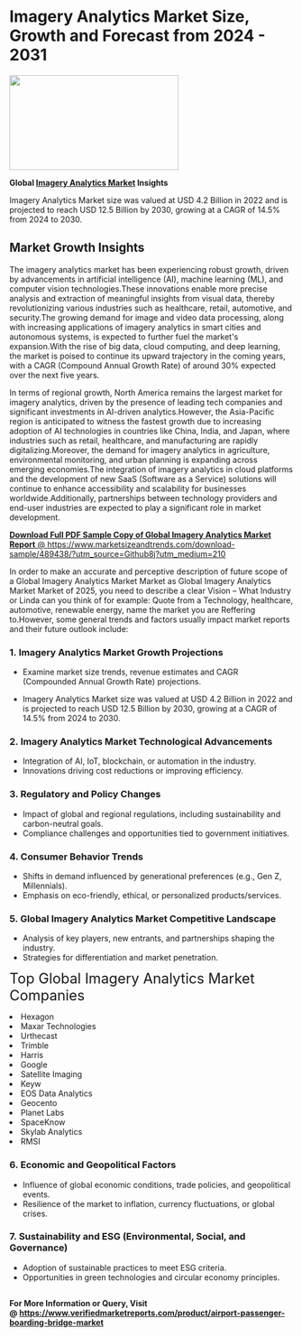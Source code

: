 <H1>Imagery Analytics Market Size, Growth and Forecast from 2024 - 2031</H1><img class="aligncenter size-medium wp-image-584254" src="https://thirdeyenews.in/wp-content/uploads/2024/09/Global-Market-Research-300x168.jpeg" alt="" width="300" height="168" /><p><strong>Global&nbsp;<a href="https://www.marketsizeandtrends.com/download-sample/489438/?utm_source=Github8j?utm_medium=210">Imagery Analytics Market</a> Insights</strong></p><p>Imagery Analytics Market size was valued at USD 4.2 Billion in 2022 and is projected to reach USD 12.5 Billion by 2030, growing at a CAGR of 14.5% from 2024 to 2030.</p><p><h2>Market Growth Insights</h2> <p>The imagery analytics market has been experiencing robust growth, driven by advancements in artificial intelligence (AI), machine learning (ML), and computer vision technologies.These innovations enable more precise analysis and extraction of meaningful insights from visual data, thereby revolutionizing various industries such as healthcare, retail, automotive, and security.The growing demand for image and video data processing, along with increasing applications of imagery analytics in smart cities and autonomous systems, is expected to further fuel the market's expansion.With the rise of big data, cloud computing, and deep learning, the market is poised to continue its upward trajectory in the coming years, with a CAGR (Compound Annual Growth Rate) of around 30% expected over the next five years.</p> <p><a href="#"></a></p> <p>In terms of regional growth, North America remains the largest market for imagery analytics, driven by the presence of leading tech companies and significant investments in AI-driven analytics.However, the Asia-Pacific region is anticipated to witness the fastest growth due to increasing adoption of AI technologies in countries like China, India, and Japan, where industries such as retail, healthcare, and manufacturing are rapidly digitalizing.Moreover, the demand for imagery analytics in agriculture, environmental monitoring, and urban planning is expanding across emerging economies.The integration of imagery analytics in cloud platforms and the development of new SaaS (Software as a Service) solutions will continue to enhance accessibility and scalability for businesses worldwide.Additionally, partnerships between technology providers and end-user industries are expected to play a significant role in market development.</p> <p><a href="#"></p><p><span class=""><strong>Download Full PDF Sample Copy of Global Imagery Analytics Market Report</strong> @ <a href="https://www.marketsizeandtrends.com/download-sample/489438/?utm_source=Github8j?utm_medium=210" target="_blank">https://www.marketsizeandtrends.com/download-sample/489438/?utm_source=Github8j?utm_medium=210</a></span></p><p>In order to make an accurate and perceptive description of future scope of a Global&nbsp;Imagery Analytics Market Market as Global&nbsp;Imagery Analytics Market Market of 2025, you need to describe a clear Vision &ndash; What Industry or Linda can you think of for example: Quote from a Technology, healthcare, automotive, renewable energy, name the market you are Reffering to.However, some general trends and factors usually impact market reports and their future outlook include:</p><h3>1.&nbsp;<strong>Imagery Analytics Market Growth Projections</strong></h3><ul><li>Examine market size trends, revenue estimates and CAGR (Compounded Annual Growth Rate) projections.</li><li><p>Imagery Analytics Market size was valued at USD 4.2 Billion in 2022 and is projected to reach USD 12.5 Billion by 2030, growing at a CAGR of 14.5% from 2024 to 2030.</p></li></ul><h3>2.&nbsp;<strong>Imagery Analytics Market Technological Advancements</strong></h3><ul><li>Integration of AI, IoT, blockchain, or automation in the industry.</li><li>Innovations driving cost reductions or improving efficiency.</li></ul><h3>3.&nbsp;<strong>Regulatory and Policy Changes</strong></h3><ul><li>Impact of global and regional regulations, including sustainability and carbon-neutral goals.</li><li>Compliance challenges and opportunities tied to government initiatives.</li></ul><h3>4.&nbsp;<strong>Consumer Behavior Trends</strong></h3><ul><li>Shifts in demand influenced by generational preferences (e.g., Gen Z, Millennials).</li><li>Emphasis on eco-friendly, ethical, or personalized products/services.</li></ul><h3>5.&nbsp;<strong>Global Imagery Analytics Market Competitive Landscape</strong></h3><ul><li>Analysis of key players, new entrants, and partnerships shaping the industry.</li><li>Strategies for differentiation and market penetration.</li></ul><p data-pm-slice="1 1 []"><span style="color: inherit; font-family: inherit; font-size: 25px;">Top Global Imagery Analytics Market Companies</span></p><div class="" data-test-id=""><p><li>Hexagon</li><li> Maxar Technologies</li><li> Urthecast</li><li> Trimble</li><li> Harris</li><li> Google</li><li> Satellite Imaging</li><li> Keyw</li><li> EOS Data Analytics</li><li> Geocento</li><li> Planet Labs</li><li> SpaceKnow</li><li> Skylab Analytics</li><li> RMSI</li></p></div><h3>6.&nbsp;<strong>Economic and Geopolitical Factors</strong></h3><ul><li>Influence of global economic conditions, trade policies, and geopolitical events.</li><li>Resilience of the market to inflation, currency fluctuations, or global crises.</li></ul><h3>7.&nbsp;<strong>Sustainability and ESG (Environmental, Social, and Governance)</strong></h3><ul><li>Adoption of sustainable practices to meet ESG criteria.</li><li>Opportunities in green technologies and circular economy principles.</li></ul><h2><strong style="font-size: 14px;">For More Information or Query, Visit @&nbsp;</strong><a style="background-color: #ffffff; font-size: 14px;" href="https://www.marketsizeandtrends.com/report/imagery-analytics-market/" target="_blank">https://www.verifiedmarketreports.com/product/airport-passenger-boarding-bridge-market</a></h2>